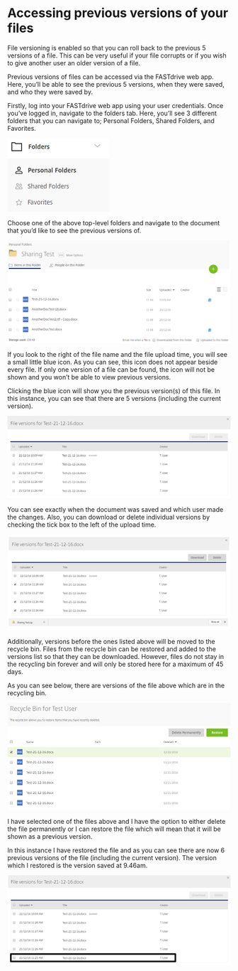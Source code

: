 # Accessing previous versions of your files

File versioning is enabled so that you can roll back to the previous 5 versions of a file. This can be very useful if your file corrupts or if you wish to give another user an older version of a file.

Previous versions of files can be accessed via the FASTdrive web app. Here, you’ll be able to see the previous 5 versions, when they were saved, and who they were saved by.

Firstly, log into your FASTdrive web app using your user credentials. Once you’ve logged in, navigate to the folders tab. Here, you’ll see 3 different folders that you can navigate to; Personal Folders, Shared Folders, and Favorites.

![Image81](files/Image81.png)

Choose one of the above top-level folders and navigate to the document that you’d like to see the previous versions of.

![Image147](files/Image147.png)

If you look to the right of the file name and the file upload time, you will see a small little blue icon. As you can see, this icon does not appear beside every file. If only one version of a file can be found, the icon will not be shown and you won’t be able to view previous versions.

Clicking the blue icon will show you the previous version(s) of this file. In this instance, you can see that there are 5 versions (including the current version). 

![Image148](files/Image148.png)

You can see exactly when the document was saved and which user made the changes. Also, you can download or delete individual versions by checking the tick box to the left of the upload time.

![Image149](files/Image149.png)

Additionally, versions before the ones listed above will be moved to the recycle bin. Files from the recycle bin can be restored and added to the versions list so that they can be downloaded. However, files do not stay in the recycling bin forever and will only be stored here for a maximum of 45 days.

As you can see below, there are versions of the file above which are in the recycling bin.

![Image150](files/Image150.png)

I have selected one of the files above and I have the option to either delete the file permanently or I can restore the file which will mean that it will be shown as a previous version.

In this instance I have restored the file and as you can see there are now 6 previous versions of the file (including the current version). The version which I restored is the version saved at 9.46am.

![Image151](files/Image151.png)
